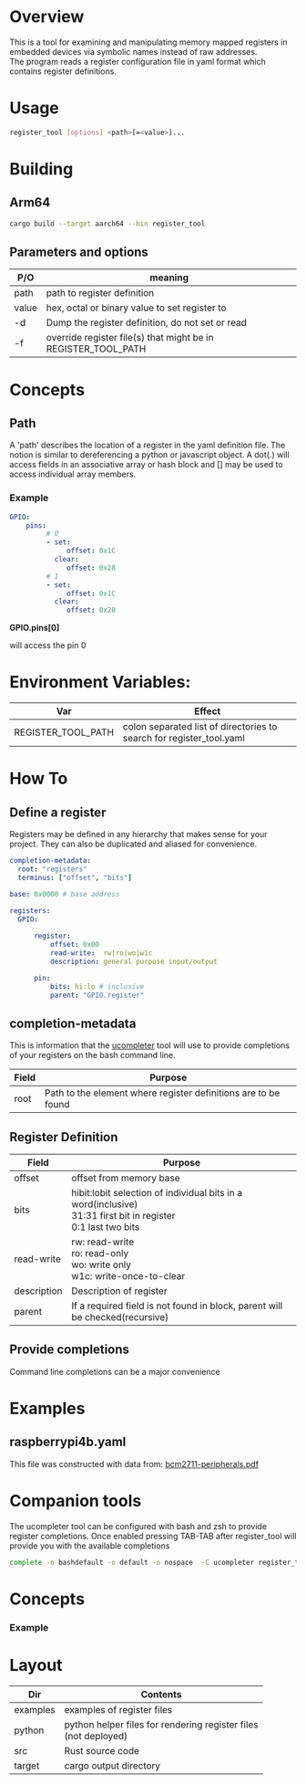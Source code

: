 # Overview

This is a tool for examining and manipulating memory mapped registers in embedded devices via symbolic
names instead of raw addresses.  
The program reads a register configuration file in yaml format which contains register definitions.  

# Usage

```bash
register_tool [options] <path>[=<value>]...
```

# Building

## Arm64

```bash
cargo build --target aarch64 --bin register_tool
```



## Parameters and options

| P/O       | meaning                                                       |
|-----------|---------------------------------------------------------------|
| path      | path to register definition                                   |
| value     | hex, octal or binary value to set register to                 |
| -d        | Dump the register definition, do not set or read              |
| -f <file> | override register file(s) that might be in REGISTER_TOOL_PATH |


# Concepts

## Path

A 'path' describes the location of a register in the yaml definition file.  The notion is similar
to dereferencing a python or javascript object.  A dot(.) will access fields in an associative array
or hash block and [] may be used to access individual array members.

### Example

```yaml
GPIO:
    pins:
         # 0 
         - set:
              offset: 0x1C
           clear:
              offset: 0x28
         # 1     
         - set:
              offset: 0x1C
           clear:
              offset: 0x28
```

__GPIO.pins[0]__

will access the pin 0

# Environment Variables:

| Var | Effect                                                               |
|-----|----------------------------------------------------------------------|
| REGISTER_TOOL_PATH    | colon separated list of directories to search for register_tool.yaml |

# How To
## Define a register
Registers may be defined in any hierarchy that makes sense for your project.  They can also be duplicated and aliased
for convenience.

```yaml
completion-metadata:
  root: "registers"
  terminus: ["offset", "bits"]

base: 0x0000 # base address

registers:
  GPIO:
     
      register:
          offset: 0x00 
          read-write:  rw|ro|wo|w1c
          description: general purpose input/output

      pin:
          bits: hi:lo # inclusive
          parent: "GPIO.register"          
```

## completion-metadata
This is information that the [ucompleter](https://github.com/AndrewOfC/ucompleter) tool will use to provide completions of your registers
on the bash command line. 

| Field | Purpose                                                        |
|-------|----------------------------------------------------------------|
| root  | Path to the element where register definitions are to be found |


## Register Definition
| Field       | Purpose                                                                                                            |
|-------------|--------------------------------------------------------------------------------------------------------------------|
| offset      | offset from memory base                                                                                            |
| bits        | hibit:lobit selection of individual bits in a word(inclusive)<br> 31:31 first bit in register<br>0:1 last two bits |
| read-write  | rw: read-write<br>ro: read-only<br>wo: write only<br>w1c: write-once-to-clear                                      |
| description | Description of register                                                                                            |
| parent      | If a required field is not found in block, parent will be checked(recursive)                                       |



## Provide completions
Command line completions can be a major convenience

# Examples

## raspberrypi4b.yaml
This file was constructed with data from: [bcm2711-peripherals.pdf](https://datasheets.raspberrypi.com/bcm2711/bcm2711-peripherals.pdf)

# Companion tools

The ucompleter tool can be configured with bash and zsh to provide register completions. 
Once enabled pressing TAB-TAB after register_tool will provide you with the available completions

```bash
complete -o bashdefault -o default -o nospace  -C ucompleter register_tool 
```

# Concepts

### Example

# Layout

| Dir      | Contents                                                           |
|----------|--------------------------------------------------------------------|
| examples | examples of register files                                         |   
| python   | python helper files for rendering register files<br>(not deployed) |
| src      | Rust source code                                                   |
| target   | cargo output directory                                             |
